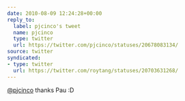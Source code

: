 ```yaml
---
date: 2010-08-09 12:24:28+00:00
reply_to:
  label: pjcinco's tweet
  name: pjcinco
  type: twitter
  url: https://twitter.com/pjcinco/statuses/20678083134/
source: twitter
syndicated:
- type: twitter
  url: https://twitter.com/roytang/statuses/20703631268/
---
```


[@pjcinco](https://twitter.com/pjcinco/) thanks Pau :D